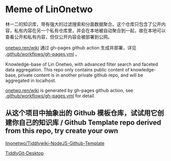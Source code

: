 # Meme of LinOnetwo

林一二的知识库，带有强大的过滤搜索和分面数据聚合。这个仓库只包含了公开内容，私有内容在另一个私有仓库里，并会在本地被自动聚合到一起，故在本地可以查看公开和私有内容，但仅公开内容会被部署到公网。

[onetwo.ren/wiki](https://onetwo.ren/wiki/) 通过 gh-pages github action 生成并部署，详见 [.github/workflows/gh-pages.yml](.github/workflows/gh-pages.yml) 。

Knowledge-base of Lin Onetwo, with advanced filter search and faceted data aggregation. This repo only contains public content of knowledge-base, private content is in another private github repo, and will be aggregated in localhost.

[onetwo.ren/wiki](https://onetwo.ren/wiki/) is generated by gh-pages github action, see [.github/workflows/gh-pages.yml](.github/workflows/gh-pages.yml) for detail.

## 从这个项目中抽象出的 Github 模板仓库，试试用它创建你自己的知识库 / Github Template repo derived from this repo, try create your own

[linonetwo/Tiddlywiki-NodeJS-Github-Template](https://github.com/linonetwo/Tiddlywiki-NodeJS-Github-Template)

[TiddlyGit-Desktop](https://github.com/tiddly-gittly/TiddlyGit-Desktop)

